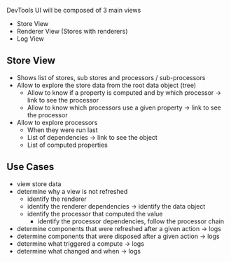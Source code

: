 
DevTools UI will be composed of 3 main views
- Store View
- Renderer View (Stores with renderers)
- Log View

## Store View

- Shows list of stores, sub stores and processors / sub-processors
- Allow to explore the store data from the root data object (tree)
    - Allow to know if a property is computed and by which processor -> link to see the processor
    - Allow to know which processors use a given property -> link to see the processor
- Allow to explore processors
    - When they were run last
    - List of dependencies -> link to see the object
    - List of computed properties








## Use Cases

- view store data
- determine why a view is not refreshed
    - identify the renderer
    - identify the renderer dependencies -> identify the data object
    - identify the processor that computed the value
        - identify the processor dependencies, follow the processor chain
- determine components that were refreshed after a given action -> logs
- determine components that were disposed after a given action -> logs
- determine what triggered a compute -> logs
- determine what changed and when -> logs


